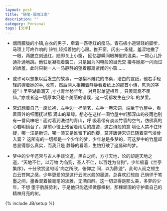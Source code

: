```yaml
---
layout: post
title: "随笔-烟雨江南"
description: ""
category: Personal
tags: [文学]
---
```

-  烟雨朦胧的小镇,白衣的男子，牵着一匹枣红的瘦马。青石板小道轻轻的脚步，马项上叮咚作响的
   铃铛,轻扣着她的心房。推开窗，闪出一条缝，羞涩地撇了一眼，两腮立刻通红，随即关上小窗，
   回忆那瞬间眼神里的温柔，一颗心儿扑通扑通地跳。他驻足凝视着窗口，只是因为闪电般的目光交
   接与她那一闪而过的娇羞，此时只剩一人一马静静的望着那扇紧闭的小窗……

-  或许可以想象以后发生的故事，一张梨木雕花的书桌，洁白的宣纸，他右手轻轻的握着她的手,
   收笔，然后两人相拥着静静看着纸上的那首小诗，隽秀的字迹“十里平湖霜满天 ,寸寸青丝愁华年。
   对月形单望相互 ，只羡鸳鸯不羡仙。”亦或者这一切原本只是个美丽的错误，这一切都发生在少年
   的梦里。

-  常幻想着自己一席长袍，左手边一杯清茗，右手一卷宋词，端坐于竹屋中，看着窗外的细雨抚过那
   满山的翠绿。想必在这样一间竹屋中听那深山的夜雨也别有一番风味吧！面对着润洗过的青山，呼
   吸着带有淡淡竹香的空气，仿佛真的心若明镜台了。屋前小径上残留着雨后的痕迹，这古诗般的意
   境让人禁不住怀疑，哪一汪是新词，哪一渍又是谁留下的韵脚，莫非唐诗宋词已随着空气浸骨入膏？
   这所有的一切都是一个少年的梦，少年总是多梦的，可这梦中的竹屋却总显得那么真实，而我只是
   静静的看着，生怕打破了这易碎的梦。

-  梦中的少年还常与古人手谈论道，黑白之间，方寸天地，论的却是天地之道，“天地不仁，以万物
   为刍狗，圣人不仁，以百姓为刍狗”。少年极喜《兰亭集序》，十分欣赏这句话“向之所欣，俯仰之
   间，以为陈迹”，此句人阅之顿生白云苍狗之感，少年更爱的是这行云流水般的墨迹，总喜欢幻想自
   己徜徉于笔墨之间，墨香混着狼毫笔的淡雅，无酒自醉。这一切显得是那么美，多梦的少年，不想
   堕于肮脏势利，于是他只能选择做那棵树，那棵顽固的守护着自己的精神月亮的树。

{% include JB/setup %}
